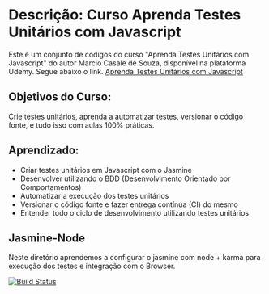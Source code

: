 # Descrição: Curso Aprenda Testes Unitários com Javascript

Este é um conjunto de codigos do curso "Aprenda Testes Unitários com Javascript" do autor Marcio Casale de Souza, disponível na plataforma Udemy. Segue abaixo o link.
[Aprenda Testes Unitários com Javascript](https://www.udemy.com/course/aprenda-testes-unitarios-com-jasmine-javascript/)

## Objetivos do Curso:

Crie testes unitários, aprenda a automatizar testes, versionar o código fonte, e tudo isso com aulas 100% práticas.

## Aprendizado:

- Criar testes unitários em Javascript com o Jasmine
- Desenvolver utilizando o BDD (Desenvolvimento Orientado por Comportamentos)
- Automatizar a execução dos testes unitários
- Versionar o código fonte e fazer entrega contínua (CI) do mesmo
- Entender todo o ciclo de desenvolvimento utilizando testes unitários

## Jasmine-Node

Neste diretório aprendemos a configurar o jasmine com node + karma para execução dos testes e integração com o Browser.

[![Build Status](https://travis-ci.org/FabianaTavares/curso-testes-unitarios-2.svg?branch=main)](https://travis-ci.org/FabianaTavares/curso-testes-unitarios-2)
